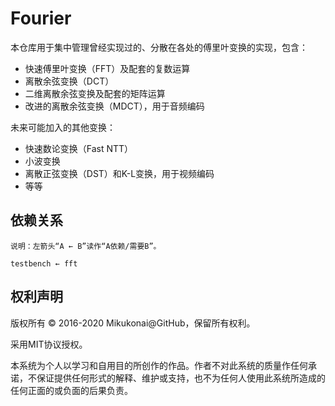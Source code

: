 # Fourier

本仓库用于集中管理曾经实现过的、分散在各处的傅里叶变换的实现，包含：

- 快速傅里叶变换（FFT）及配套的复数运算
- 离散余弦变换（DCT）
- 二维离散余弦变换及配套的矩阵运算
- 改进的离散余弦变换（MDCT），用于音频编码

未来可能加入的其他变换：

- 快速数论变换（Fast NTT）
- 小波变换
- 离散正弦变换（DST）和K-L变换，用于视频编码
- 等等

## 依赖关系

```
说明：左箭头“A ← B”读作“A依赖/需要B”。

testbench ← fft
```


## 权利声明

版权所有 © 2016-2020 Mikukonai@GitHub，保留所有权利。

采用MIT协议授权。

本系统为个人以学习和自用目的所创作的作品。作者不对此系统的质量作任何承诺，不保证提供任何形式的解释、维护或支持，也不为任何人使用此系统所造成的任何正面的或负面的后果负责。
